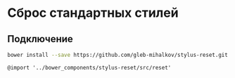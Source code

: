 # Сброс стандартных стилей

## Подключение

```bash
bower install --save https://github.com/gleb-mihalkov/stylus-reset.git
```

```stylus
@import '../bower_components/stylus-reset/src/reset'
```